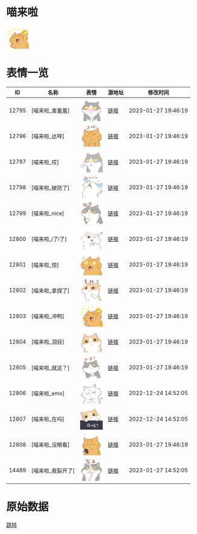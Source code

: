 # 喵来啦

<img src="./cover.png" height="60" alt="cover" />

# 表情一览

|ID|名称|表情|源地址|修改时间|
|----|----|----|----|----|
|12795|[喵来啦_害羞羞]|<img src="./pic/012795_%5B喵来啦_害羞羞%5D.png" height="60" alt="害羞羞"/>|[链接](https://i0.hdslb.com/bfs/garb/item/57af7fd55d56171e58890afd7b85b6b15475ff61.png)|2023-01-27 19:46:19|
|12796|[喵来啦_达咩]|<img src="./pic/012796_%5B喵来啦_达咩%5D.png" height="60" alt="达咩"/>|[链接](https://i0.hdslb.com/bfs/garb/item/1dcb45228ea3194f7b1425b3c2a633beb293111b.png)|2023-01-27 19:46:19|
|12797|[喵来啦_哎]|<img src="./pic/012797_%5B喵来啦_哎%5D.png" height="60" alt="哎"/>|[链接](https://i0.hdslb.com/bfs/garb/item/0b53b4bd285ae61f802a3333e20f89a548cfb721.png)|2023-01-27 19:46:19|
|12798|[喵来啦_破防了]|<img src="./pic/012798_%5B喵来啦_破防了%5D.png" height="60" alt="破防了"/>|[链接](https://i0.hdslb.com/bfs/garb/item/3981f6091b2a876256b21be127fd76657d7cfc5e.png)|2023-01-27 19:46:19|
|12799|[喵来啦_nice]|<img src="./pic/012799_%5B喵来啦_nice%5D.png" height="60" alt="nice"/>|[链接](https://i0.hdslb.com/bfs/garb/item/c638872ba75f8dc7d849c087819217f79330fcce.png)|2023-01-27 19:46:19|
|12800|[喵来啦_i了i了]|<img src="./pic/012800_%5B喵来啦_i了i了%5D.png" height="60" alt="i了i了"/>|[链接](https://i0.hdslb.com/bfs/garb/item/41603634bb798ad544acfc05f547af0705fa2fea.png)|2023-01-27 19:46:19|
|12801|[喵来啦_惊]|<img src="./pic/012801_%5B喵来啦_惊%5D.png" height="60" alt="惊"/>|[链接](https://i0.hdslb.com/bfs/garb/item/efb25f3261a57e8203bed9a85accfbd817a962b3.png)|2023-01-27 19:46:19|
|12802|[喵来啦_拿捏了]|<img src="./pic/012802_%5B喵来啦_拿捏了%5D.png" height="60" alt="拿捏了"/>|[链接](https://i0.hdslb.com/bfs/garb/item/2060325d46937405c38d44bfc7e820aa936dc597.png)|2023-01-27 19:46:19|
|12803|[喵来啦_冲鸭]|<img src="./pic/012803_%5B喵来啦_冲鸭%5D.png" height="60" alt="冲鸭"/>|[链接](https://i0.hdslb.com/bfs/garb/item/eaacccab5955a83bea8285c36a984bb51867276f.png)|2023-01-27 19:46:19|
|12804|[喵来啦_泪目]|<img src="./pic/012804_%5B喵来啦_泪目%5D.png" height="60" alt="泪目"/>|[链接](https://i0.hdslb.com/bfs/garb/item/77ec78b3746670cbd6a99d13e5df0385072b1df8.png)|2023-01-27 19:46:19|
|12805|[喵来啦_就这？]|<img src="./pic/012805_%5B喵来啦_就这？%5D.png" height="60" alt="就这？"/>|[链接](https://i0.hdslb.com/bfs/garb/item/886c0264d78fc78f3483b8f2fb8a3755dc2fa903.png)|2023-01-27 19:46:19|
|12806|[喵来啦_emo]|<img src="./pic/012806_%5B喵来啦_emo%5D.png" height="60" alt="emo"/>|[链接](https://i0.hdslb.com/bfs/garb/item/d0d3f4f4877fd8ae117570aed01ee5c79d7b2690.png)|2022-12-24 14:52:05|
|12807|[喵来啦_在吗]|<img src="./pic/012807_%5B喵来啦_在吗%5D.png" height="60" alt="在吗"/>|[链接](https://i0.hdslb.com/bfs/garb/item/f48d34e795f15a58a8f0f20ed164ae425eff9aa0.png)|2022-12-24 14:52:05|
|12808|[喵来啦_没眼看]|<img src="./pic/012808_%5B喵来啦_没眼看%5D.png" height="60" alt="没眼看"/>|[链接](https://i0.hdslb.com/bfs/garb/item/f1ee3a1c3ce75c24ff7e137c48e613718b535cc3.png)|2023-01-27 19:46:19|
|14489|[喵来啦_我裂开了]|<img src="./pic/014489_%5B喵来啦_我裂开了%5D.png" height="60" alt="我裂开了"/>|[链接](https://i0.hdslb.com/bfs/emote/6ec21ed6a7e717525f5366d89e3fdc6c2c593efc.png)|2023-01-27 14:52:05|

# 原始数据

[跳转](./raw.json)

